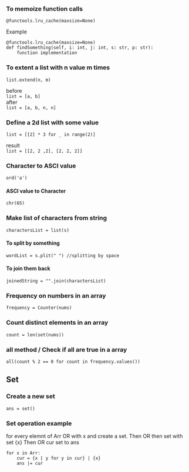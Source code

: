 ### To memoize function calls
```
@functools.lru_cache(maxsize=None)
```
Example
```
@functools.lru_cache(maxsize=None)
def findSomething(self, i: int, j: int, s: str, p: str):
    function implementation
```

### To extent a list with n value m times
```
list.extend(n, m)
```
before\
```list = [a, b]```\
after\
```list = [a, b, n, n]```

### Define a 2d list with some value
```
list = [[2] * 3 for _ in range(2)]
```
result\
```list = [[2, 2 ,2], [2, 2, 2]]```

### Character to ASCI value
```
ord('a')
```
#### ASCI value to Character
```
chr(65)
```
### Make list of characters from string
```
charactersList = list(s)
```
#### To split by something
```
wordList = s.plit(" ") //splitting by space
```
#### To join them back
```
joinedString = "".join(charactersList)
```
### Frequency on numbers in an array
```
frequency = Counter(nums)
```
### Count distinct elements in an array
```
count = len(set(nums))
```
### all method / Check if all are true in a array
```
all(count % 2 == 0 for count in frequency.values())
```

## Set
### Create a new set
```
ans = set()
```
### Set operation example
for every elemnt of Arr OR with x and create a set.
Then OR then set with set {x}
Then OR cur set to ans
```
for x in Arr:
    cur = {x | y for y in cur} | {x}
    ans |= cur
```
